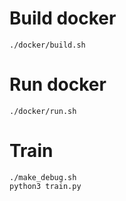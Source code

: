 # Build docker
```
./docker/build.sh
```

# Run docker
```
./docker/run.sh
```

# Train
```
./make_debug.sh
python3 train.py
```